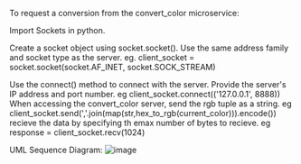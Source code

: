 To request a conversion from the convert_color microservice:

Import Sockets in python.

Create a socket object using socket.socket(). Use the same address family and socket type as the server. eg. 
client_socket = socket.socket(socket.AF_INET, socket.SOCK_STREAM)

Use the connect() method to connect with the server. Provide the server's IP address and port number. eg
client_socket.connect(('127.0.0.1', 8888))
When accessing the convert_color server, send the rgb tuple as a string. eg
client_socket.send(','.join(map(str,hex_to_rgb(current_color))).encode())
recieve the data by specifying th emax number of bytes to recieve. eg 
response = client_socket.recv(1024)

UML Sequence Diagram:
![image](https://github.com/MasoJose/ImageManipulation/assets/114639462/aaa37789-9b7d-4899-bb27-f6590bd9a9b1)
